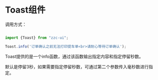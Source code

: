 Toast组件
===================

调用方式：

```JavaScript

import {Toast} from "zzc-ui";

Toast.info('订单确认之前无法打印提车单<br>请耐心等待订单确认');
```

Toast提供的是一个info函数，通过该函数输出指定内容和指定停留秒数。

默认是停留3秒，如果需要指定停留秒数，可通过第二个参数传入毫秒数进行指定。



